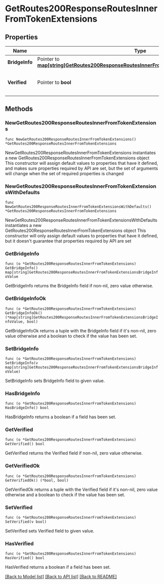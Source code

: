 # GetRoutes200ResponseRoutesInnerFromTokenExtensions

## Properties

Name | Type | Description | Notes
------------ | ------------- | ------------- | -------------
**BridgeInfo** | Pointer to [**map[string]GetRoutes200ResponseRoutesInnerFromTokenExtensionsBridgeInfoValue**](GetRoutes200ResponseRoutesInnerFromTokenExtensionsBridgeInfoValue.md) |  | [optional] 
**Verified** | Pointer to **bool** | Indicates whether the token is verified. | [optional] 

## Methods

### NewGetRoutes200ResponseRoutesInnerFromTokenExtensions

`func NewGetRoutes200ResponseRoutesInnerFromTokenExtensions() *GetRoutes200ResponseRoutesInnerFromTokenExtensions`

NewGetRoutes200ResponseRoutesInnerFromTokenExtensions instantiates a new GetRoutes200ResponseRoutesInnerFromTokenExtensions object
This constructor will assign default values to properties that have it defined,
and makes sure properties required by API are set, but the set of arguments
will change when the set of required properties is changed

### NewGetRoutes200ResponseRoutesInnerFromTokenExtensionsWithDefaults

`func NewGetRoutes200ResponseRoutesInnerFromTokenExtensionsWithDefaults() *GetRoutes200ResponseRoutesInnerFromTokenExtensions`

NewGetRoutes200ResponseRoutesInnerFromTokenExtensionsWithDefaults instantiates a new GetRoutes200ResponseRoutesInnerFromTokenExtensions object
This constructor will only assign default values to properties that have it defined,
but it doesn't guarantee that properties required by API are set

### GetBridgeInfo

`func (o *GetRoutes200ResponseRoutesInnerFromTokenExtensions) GetBridgeInfo() map[string]GetRoutes200ResponseRoutesInnerFromTokenExtensionsBridgeInfoValue`

GetBridgeInfo returns the BridgeInfo field if non-nil, zero value otherwise.

### GetBridgeInfoOk

`func (o *GetRoutes200ResponseRoutesInnerFromTokenExtensions) GetBridgeInfoOk() (*map[string]GetRoutes200ResponseRoutesInnerFromTokenExtensionsBridgeInfoValue, bool)`

GetBridgeInfoOk returns a tuple with the BridgeInfo field if it's non-nil, zero value otherwise
and a boolean to check if the value has been set.

### SetBridgeInfo

`func (o *GetRoutes200ResponseRoutesInnerFromTokenExtensions) SetBridgeInfo(v map[string]GetRoutes200ResponseRoutesInnerFromTokenExtensionsBridgeInfoValue)`

SetBridgeInfo sets BridgeInfo field to given value.

### HasBridgeInfo

`func (o *GetRoutes200ResponseRoutesInnerFromTokenExtensions) HasBridgeInfo() bool`

HasBridgeInfo returns a boolean if a field has been set.

### GetVerified

`func (o *GetRoutes200ResponseRoutesInnerFromTokenExtensions) GetVerified() bool`

GetVerified returns the Verified field if non-nil, zero value otherwise.

### GetVerifiedOk

`func (o *GetRoutes200ResponseRoutesInnerFromTokenExtensions) GetVerifiedOk() (*bool, bool)`

GetVerifiedOk returns a tuple with the Verified field if it's non-nil, zero value otherwise
and a boolean to check if the value has been set.

### SetVerified

`func (o *GetRoutes200ResponseRoutesInnerFromTokenExtensions) SetVerified(v bool)`

SetVerified sets Verified field to given value.

### HasVerified

`func (o *GetRoutes200ResponseRoutesInnerFromTokenExtensions) HasVerified() bool`

HasVerified returns a boolean if a field has been set.


[[Back to Model list]](../README.md#documentation-for-models) [[Back to API list]](../README.md#documentation-for-api-endpoints) [[Back to README]](../README.md)



